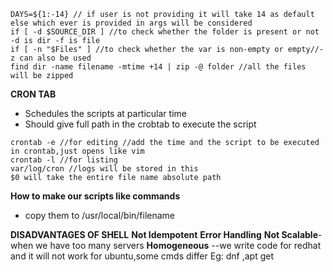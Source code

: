 ```
DAYS=${1:-14} // if user is not providing it will take 14 as default else which ever is provided in args will be considered
if [ -d $SOURCE_DIR ] //to check whether the folder is present or not -d is dir -f is file
if [ -n "$Files" ] //to check whether the var is non-empty or empty//-z can also be used
find dir -name filename -mtime +14 | zip -@ folder //all the files will be zipped
```

**CRON TAB**
- Schedules the scripts at particular time
- Should give full path in the crobtab to execute the script
```
crontab -e //for editing //add the time and the script to be executed in crontab,just opens like vim
crontab -l //for listing
var/log/cron //logs will be stored in this
$0 will take the entire file name absolute path
```

**How to make our scripts like commands**
- copy them to /usr/local/bin/filename

**DISADVANTAGES OF SHELL**
**Not Idempotent**
**Error Handling**
**Not Scalable**-when we have too many servers
**Homogeneous** --we write code for redhat and it will not work for ubuntu,some cmds differ Eg: dnf ,apt get